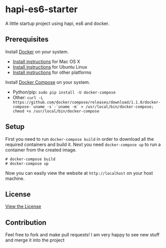 # hapi-es6-starter

A little startup project using hapi, es6 and docker.

## Prerequisites

Install [Docker](https://www.docker.com/) on your system.

* [Install instructions](https://docs.docker.com/installation/mac/) for Mac OS X
* [Install instructions](https://docs.docker.com/installation/ubuntulinux/) for Ubuntu Linux
* [Install instructions](https://docs.docker.com/installation/) for other platforms

Install [Docker Compose](http://docs.docker.com/compose/) on your system.

* Python/pip: `sudo pip install -U docker-compose`
* Other: ``curl -L https://github.com/docker/compose/releases/download/1.1.0/docker-compose-`uname -s`-`uname -m` > /usr/local/bin/docker-compose; chmod +x /usr/local/bin/docker-compose``

## Setup

First you need to run `docker-compose build` in order to download all the required
containers and build it. Next you need `docker-compose up` to run a container from
the created image.

    # docker-compose build
    # docker-compose up

Now you can easily view the website at `http://localhost` on your host machine.

## License

[View the License](LICENSE)

## Contribution

Feel free to fork and make pull requests! I am very happy to see new stuff and
merge it into the project
